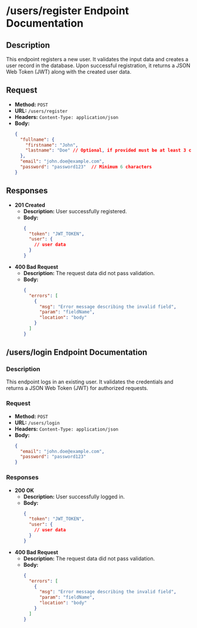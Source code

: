 # /users/register Endpoint Documentation

## Description
This endpoint registers a new user. It validates the input data and creates a user record in the database. Upon successful registration, it returns a JSON Web Token (JWT) along with the created user data.

## Request
- **Method:** `POST`
- **URL:** `/users/register`
- **Headers:** `Content-Type: application/json`
- **Body:** 
  ```json
  {
    "fullname": {
      "firstname": "John",
      "lastname": "Doe" // Optional, if provided must be at least 3 characters
    },
    "email": "john.doe@example.com",
    "password": "password123"  // Minimum 6 characters
  }
  ```

## Responses
- **201 Created**
  - **Description:** User successfully registered.
  - **Body:**
    ```json
    {
      "token": "JWT_TOKEN",
      "user": {
        // user data
      }
    }
    ```
- **400 Bad Request**
  - **Description:** The request data did not pass validation.
  - **Body:**
    ```json
    {
      "errors": [
        {
          "msg": "Error message describing the invalid field",
          "param": "fieldName",
          "location": "body"
        }
      ]
    }
    ```

## /users/login Endpoint Documentation

### Description
This endpoint logs in an existing user. It validates the credentials and returns a JSON Web Token (JWT) for authorized requests.

### Request
- **Method:** `POST`
- **URL:** `/users/login`
- **Headers:** `Content-Type: application/json`
- **Body:** 
  ```json
  {
    "email": "john.doe@example.com",
    "password": "password123"
  }
  ```

### Responses
- **200 OK**
  - **Description:** User successfully logged in.
  - **Body:**
    ```json
    {
      "token": "JWT_TOKEN",
      "user": {
        // user data
      }
    }
    ```
- **400 Bad Request**
  - **Description:** The request data did not pass validation.
  - **Body:**
    ```json
    {
      "errors": [
        {
          "msg": "Error message describing the invalid field",
          "param": "fieldName",
          "location": "body"
        }
      ]
    }
    ```
